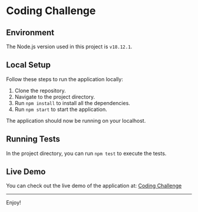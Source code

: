 # Coding Challenge

## Environment

The Node.js version used in this project is `v18.12.1`.

## Local Setup

Follow these steps to run the application locally:

1. Clone the repository.
2. Navigate to the project directory.
3. Run `npm install` to install all the dependencies.
4. Run `npm start` to start the application.

The application should now be running on your localhost.

## Running Tests

In the project directory, you can run `npm test` to execute the tests.

## Live Demo

You can check out the live demo of the application at: <a href="https://invitation-coding-challenge.vercel.app/" target="_blank" rel="noopener noreferrer">Coding Challenge</a>


---
Enjoy!
